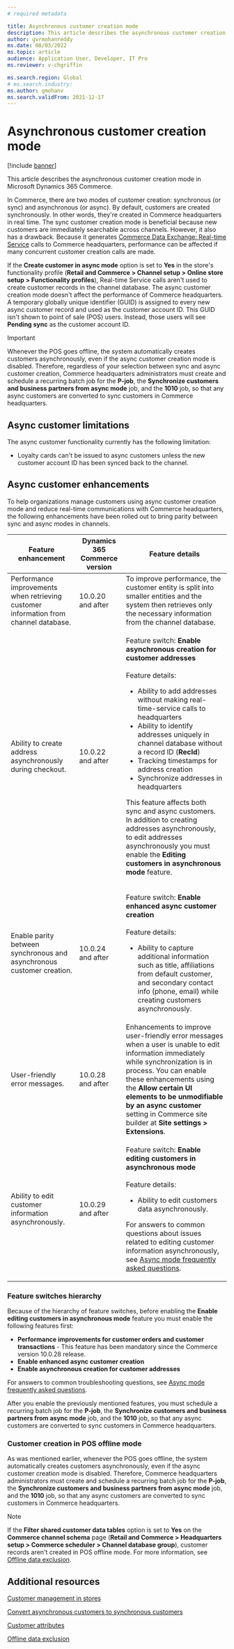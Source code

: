 ```yaml
---
# required metadata

title: Asynchronous customer creation mode
description: This article describes the asynchronous customer creation mode in Microsoft Dynamics 365 Commerce.
author: gvrmohanreddy
ms.date: 08/03/2022
ms.topic: article
audience: Application User, Developer, IT Pro
ms.reviewer: v-chgriffin

ms.search.region: Global
# ms.search.industry: 
ms.author: gmohanv
ms.search.validFrom: 2021-12-17
---
```


# Asynchronous customer creation mode

[!include [banner](includes/banner.md)]

This article describes the asynchronous customer creation mode in Microsoft Dynamics 365 Commerce.

In Commerce, there are two modes of customer creation: synchronous (or sync) and asynchronous (or async). By default, customers are created synchronously. In other words, they're created in Commerce headquarters in real time. The sync customer creation mode is beneficial because new customers are immediately searchable across channels. However, it also has a drawback. Because it generates [Commerce Data Exchange: Real-time Service](dev-itpro/define-retail-channel-communications-cdx.md#realtime-service) calls to Commerce headquarters, performance can be affected if many concurrent customer creation calls are made.

If the **Create customer in async mode** option is set to **Yes** in the store's functionality profile (**Retail and Commerce \> Channel setup \> Online store setup \> Functionality profiles**), Real-time Service calls aren't used to create customer records in the channel database. The async customer creation mode doesn't affect the performance of Commerce headquarters. A temporary globally unique identifier (GUID) is assigned to every new async customer record and used as the customer account ID. This GUID isn't shown to point of sale (POS) users. Instead, those users will see **Pending sync** as the customer account ID.

> [!IMPORTANT]
> Whenever the POS goes offline, the system automatically creates customers asynchronously, even if the async customer creation mode is disabled. Therefore, regardless of your selection between sync and async customer creation, Commerce headquarters administrators must create and schedule a recurring batch job for the **P-job**, the **Synchronize customers and business partners from async mode** job, and the **1010** job, so that any async customers are converted to sync customers in Commerce headquarters.

## Async customer limitations

The async customer functionality currently has the following limitation:

- Loyalty cards can't be issued to async customers unless the new customer account ID has been synced back to the channel.

## Async customer enhancements

To help organizations manage customers using async customer creation mode and reduce real-time communications with Commerce headquarters, the following enhancements have been rolled out to bring parity between sync and async modes in channels. 

| Feature enhancement | Dynamics 365 Commerce version   | Feature details |
| ------------- | -------------- | -------------- |
|Performance improvements when retrieving customer information from channel database.  | 10.0.20 and after | To improve performance, the customer entity is split into smaller entities and the system then retrieves only the necessary information from the channel database.   |
|Ability to create address asynchronously during checkout.  |10.0.22 and after  | <p>Feature switch: **Enable asynchronous creation for customer addresses**</br></br>Feature details:<ul><li>Ability to add addresses without making real-time-service calls to headquarters</li><li>Ability to identify addresses uniquely in channel database without a record ID (**RecId**)</li><li>Tracking timestamps for address creation</li><li>Synchronize addresses in headquarters</li></ul>This feature affects both sync and async customers. In addition to creating addresses asynchronously, to edit addresses asynchronously you must enable the **Editing customers in asynchronous mode** feature.</p> |
|Enable parity between synchronous and asynchronous customer creation.   |10.0.24 and after  | <p>Feature switch: **Enable enhanced async customer creation**</br></br>Feature details:<ul><li>Ability to capture additional information such as title, affiliations from default customer, and secondary contact info (phone, email) while creating customers asynchronously.</li></ul></p>  |
|User-friendly error messages.  |10.0.28 and after  | Enhancements to improve user-friendly error messages when a user is unable to edit information immediately while synchronization is in process. You can enable these enhancements using the **Allow certain UI elements to be unmodifiable by an async customer** setting in Commerce site builder at **Site settings \> Extensions**.    |
| Ability to edit customer information asynchronously. |10.0.29 and after  | <p>Feature switch: **Enable editing customers in asynchronous mode**</br></br>Feature details:<ul><li>Ability to edit customers data asynchronously.</li></ul>For answers to common questions about issues related to editing customer information asynchronously, see [Async mode frequently asked questions](async-customer-mode-faq.md).</p>|

### Feature switches hierarchy

Because of the hierarchy of feature switches, before enabling the **Enable editing customers in asynchronous mode** feature you must enable the following features first: 

- **Performance improvements for customer orders and customer transactions** - This feature has been mandatory since the Commerce version 10.0.28 release. 
- **Enable enhanced async customer creation**
- **Enable asynchronous creation for customer addresses**

For answers to common troubleshooting questions, see [Async mode frequently asked questions](async-customer-mode-faq.md). 

After you enable the previously mentioned features, you must schedule a recurring batch job for the **P-job**, the **Synchronize customers and business partners from async mode** job, and the **1010** job, so that any async customers are converted to sync customers in Commerce headquarters.

### Customer creation in POS offline mode

As was mentioned earlier, whenever the POS goes offline, the system automatically creates customers asynchronously, even if the async customer creation mode is disabled. Therefore, Commerce headquarters administrators must create and schedule a recurring batch job for the **P-job**, the **Synchronize customers and business partners from async mode** job, and the **1010** job, so that any async customers are converted to sync customers in Commerce headquarters.

> [!NOTE]
> If the **Filter shared customer data tables** option is set to **Yes** on the **Commerce channel schema** page (**Retail and Commerce \> Headquarters setup \> Commerce scheduler \> Channel database group**), customer records aren't created in POS offline mode. For more information, see [Offline data exclusion](dev-itpro/implementation-considerations-cdx.md#offline-data-exclusion).

## Additional resources

[Customer management in stores](customer-mgmt-stores.md)

[Convert asynchronous customers to synchronous customers](convert-async-to-sync.md)

[Customer attributes](dev-itpro/customer-attributes.md)

[Offline data exclusion](dev-itpro/implementation-considerations-cdx.md#offline-data-exclusion)
